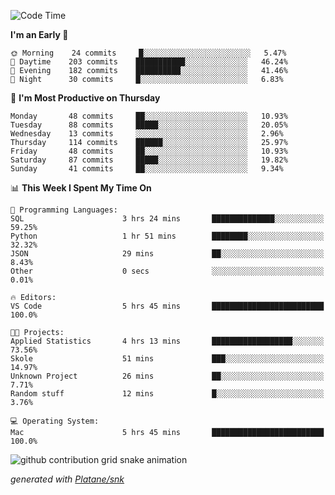 <!--START_SECTION:waka-->
![Code Time](http://img.shields.io/badge/Code%20Time-221%20hrs%2012%20mins-blue)

**I'm an Early 🐤** 

```text
🌞 Morning    24 commits     █░░░░░░░░░░░░░░░░░░░░░░░░   5.47% 
🌆 Daytime    203 commits    ███████████░░░░░░░░░░░░░░   46.24% 
🌃 Evening    182 commits    ██████████░░░░░░░░░░░░░░░   41.46% 
🌙 Night      30 commits     █░░░░░░░░░░░░░░░░░░░░░░░░   6.83%

```
📅 **I'm Most Productive on Thursday** 

```text
Monday       48 commits     ██░░░░░░░░░░░░░░░░░░░░░░░   10.93% 
Tuesday      88 commits     █████░░░░░░░░░░░░░░░░░░░░   20.05% 
Wednesday    13 commits     ░░░░░░░░░░░░░░░░░░░░░░░░░   2.96% 
Thursday     114 commits    ██████░░░░░░░░░░░░░░░░░░░   25.97% 
Friday       48 commits     ██░░░░░░░░░░░░░░░░░░░░░░░   10.93% 
Saturday     87 commits     █████░░░░░░░░░░░░░░░░░░░░   19.82% 
Sunday       41 commits     ██░░░░░░░░░░░░░░░░░░░░░░░   9.34%

```


📊 **This Week I Spent My Time On** 

```text
💬 Programming Languages: 
SQL                      3 hrs 24 mins       ██████████████░░░░░░░░░░░   59.25% 
Python                   1 hr 51 mins        ████████░░░░░░░░░░░░░░░░░   32.32% 
JSON                     29 mins             ██░░░░░░░░░░░░░░░░░░░░░░░   8.43% 
Other                    0 secs              ░░░░░░░░░░░░░░░░░░░░░░░░░   0.01%

🔥 Editors: 
VS Code                  5 hrs 45 mins       █████████████████████████   100.0%

🐱‍💻 Projects: 
Applied Statistics       4 hrs 13 mins       ██████████████████░░░░░░░   73.56% 
Skole                    51 mins             ███░░░░░░░░░░░░░░░░░░░░░░   14.97% 
Unknown Project          26 mins             ██░░░░░░░░░░░░░░░░░░░░░░░   7.71% 
Random stuff             12 mins             █░░░░░░░░░░░░░░░░░░░░░░░░   3.76%

💻 Operating System: 
Mac                      5 hrs 45 mins       █████████████████████████   100.0%

```


<!--END_SECTION:waka-->


<!--Snake Game-->
![github contribution grid snake animation](https://raw.githubusercontent.com/viggo-gascou/viggo-gascou/output/github-contribution-grid-snake.svg)

_generated with [Platane/snk](https://github.com/Platane/snk)_
<!--Snake Game-->

